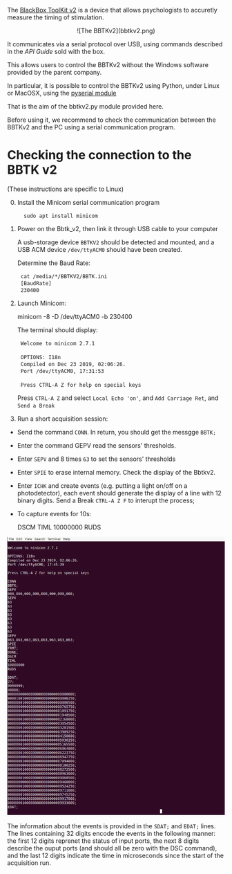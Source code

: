 The [BlackBox ToolKit v2](https://www.blackboxtoolkit.com/bbtkv2.html) is a device that allows psychologists to accuretly measure the timing of stimulation.


<center>![The BBTKv2](bbtkv2.png)</center>

It communicates via a serial protocol over USB, using commands described in the _API Guide_ sold with the box. 

This allows users to control the BBTKv2 without the Windows software provided by the parent company.

In particular, it is possible to control the BBTKv2 using Python, under Linux or MacOSX, using the [pyserial module](https://pyserial.rtfd.io)

That is the aim of the bbtkv2.py module provided here. 

Before using it, we recommend to check the communication between the BBTKv2 and the PC using a serial communication program.


# Checking the connection to the BBTK v2


(These instructions are specific to Linux)


0. Install the Minicom serial communication program

         sudo apt install minicom

1. Power on the Bbtk_v2, then link it through USB cable to your computer

   A usb-storage device `BBTKV2` should be detected and mounted, and a USB ACM device `/dev/ttyACM0`  should have been created.

    Determine the Baud Rate:

        cat /media/*/BBTKV2/BBTK.ini 
        [BaudRate]
        230400

2. Launch Minicom:

	minicom -8 -D /dev/ttyACM0 -b 230400

   The terminal should display:
  
        Welcome to minicom 2.7.1                                                                             
                                                                                                     
        OPTIONS: I18n                                                                                        
        Compiled on Dec 23 2019, 02:06:26.                                                                   
        Port /dev/ttyACM0, 17:31:53                                                                          
                                                                                                     
        Press CTRL-A Z for help on special keys                                                              
 

   Press `CTRL-A Z` and select `Local Echo 'on'`, and `Add Carriage Ret`, and `Send a Break`

3. Run a short acquisition session:


  * Send the command ``CONN``. In return, you should get the messgge ``BBTK;``

  *  Enter the command GEPV read the sensors' thresholds.

  *  Enter ``SEPV`` and 8 times ``63`` to set the sensors' thresholds

  *  Enter ``SPIE`` to erase internal memory. Check the display of the Bbtkv2.

  *  Enter ``ICHK`` and create events  (e.g. putting a light on/off on a photodetector), each event should generate the display of a line with 12 binary digits. Send a Break `CTRL-A Z F` to interupt the process;

  * To capture events for 10s:
  
      DSCM
      TIML
      10000000
      RUDS


   ![](bbtkv2_minicom.png)


   The information about the events is provided in the `SDAT;` and `EDAT;` lines.
   The lines containing 32 digits encode the events in the following manner: the first 12 digits reprenet the status of input ports, the next 8 digits describe the ouput ports (and should all be zero with the DSC command), and the last 12 digits indicate the time in microseconds since the start of the acquisition run.



